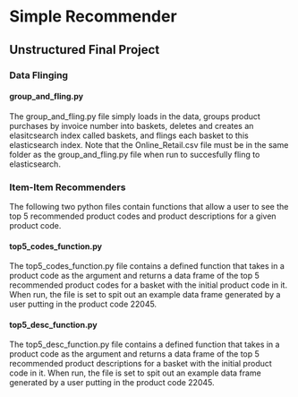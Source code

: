 # Simple Recommender
## Unstructured Final Project

### Data Flinging
#### group_and_fling.py
The group_and_fling.py file simply loads in the data, groups product purchases by invoice number into baskets, deletes and creates an elasitcsearch index called baskets, and flings each basket to this elasticsearch index.  Note that the Online_Retail.csv file must be in the same folder as the group_and_fling.py file when run to succesfully fling to elasticsearch.


### Item-Item Recommenders
The following two python files contain functions that allow a user to see the top 5 recommended product codes and product descriptions for a given product code.

#### top5_codes_function.py
The top5_codes_function.py file contains a defined function that takes in a product code as the argument and returns a data frame of the top 5 recommended product codes for a basket with the initial product code in it. When run, the file is set to spit out an example data frame generated by a user putting in the product code 22045.

#### top5_desc_function.py
The top5_desc_function.py file contains a defined function that takes in a product code as the argument and returns a data frame of the top 5 recommended product descriptions for a basket with the initial product code in it. When run, the file is set to spit out an example data frame generated by a user putting in the product code 22045.
